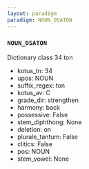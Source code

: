 ```yaml
---
layout: paradigm
paradigm: NOUN_OSATON
---
```

### ` NOUN_OSATON `

Dictionary class 34 ton
* kotus_tn: 34
* upos: NOUN
* suffix_regex: ton
* kotus_av: C
* grade_dir: strengthen
* harmony: back
* possessive: False
* stem_diphthong: None
* deletion: on
* plurale_tantum: False
* clitics: False
* pos: NOUN
* stem_vowel: None
